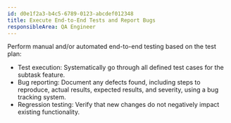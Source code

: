```yaml
---
id: d0e1f2a3-b4c5-6789-0123-abcdef012348
title: Execute End-to-End Tests and Report Bugs
responsibleArea: QA Engineer
---
```

Perform manual and/or automated end-to-end testing based on the test plan:
*   Test execution: Systematically go through all defined test cases for the subtask feature.
*   Bug reporting: Document any defects found, including steps to reproduce, actual results, expected results, and severity, using a bug tracking system.
*   Regression testing: Verify that new changes do not negatively impact existing functionality.